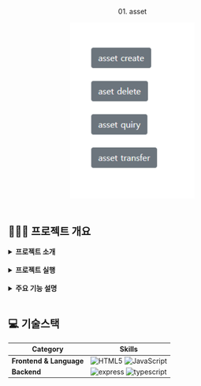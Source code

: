 <!-- 제목 -->
<p align="center">
   01. asset
</p>

<!-- 프로젝트 대표 이미지 -->
<div align="center">
        <img  style="width: 50%" src="../wiki-images/hyperledgerfabric/메인이미지1.png">
</div>

<!-- 홈페이지 링크
<div align=center>
    <h3>
        🌐 시연영상
        <a href="{실행동영상 유튜브 링크}">유튜브링크</a>
    </h3>
</div> -->

<br>

## 👨🏻‍🏫 프로젝트 개요

<details>
	<summary><b> 프로젝트 소개</b></summary>
    <ul>
        <li>
        HyperLedgerFabric, NodeJS express, Javascript, HTML을 사용해 단순한 asset데이터에 대한 DApp 구축
        </li>
    </ul>
</details>

<br>

<details>
	<summary><b> 프로젝트 실행</b></summary>

```bash
# prerequisites
# curl
Ubuntu 18.04.5, virtualmachine
sudo apt-get update
sudo apt-get install curl
if err-> sudo reboot -> try again
curl --version
# docker
sudo apt install docker.io docker-compose -y
sudo apt-get install software-properties-common
sudo usermod -aG docker $USER
echo $USER
reboot
docker version
docker-compose version
# NodeJs
sudo apt-get install build-essential libssl-dev -y
curl -OL https://raw.githubusercontent.com/nvm-sh/nvm/v0.38.0/install.sh | bash
bash install.sh
source .profile
nvm install v8
node -v
npm -v
# go
curl -OL https://golang.org/dl/go1.12.17.linux-amd64.tar.gz
tar -xvf go1.12.17.linux-amd64.tar.gz
sudo mv go /usr/local
gedit .profile
# add under two lines in last
export GOPATH=~/go
export PATH=$PATH:/usr/local/go/bin:$GOPATH/bin:~/fabric-samples/bin
source .profile
echo $PATH
go version
# python, git, vsc
sudo apt install -y python
sudo apt install -y git
install vsc, go, docker extension
# hyperledgerfabric
curl -sSL http://bit.ly/2ysbOFE | bash -s -- 1.4.12 1.4.9 0.4.22
```
```bash
# execution
clone repo
# network
spec : 3 org(each have 1 peer) 1 ca(artificial) 1 order
cd network
./teardown.sh
./generate.sh
./start.sh
# chaincode install, instsantiate, test
go build
# if err try underlines
# go get -u "github.com/hyperledger/fabric/chaincode/shim"
 cd $GOPATH cd src/github.com/hyperledger/fabric
git checkout tags/v1.4.10
./cc.sh
./testasset.sh
# application
cd application
npm install
node enrollAdmin.js
node registerUser.js
node server.js
connect to localhost:8080
check asset localhost:5984/_utils
```

</details>

<br>

<details>
	<summary><b> 주요 기능 설명</b></summary>
    <ul>
        <b> HyperledgerFabric</b>
        <li>v1.x 사용, 3 org(each have 1 peer) 1 ca(cryptogen) 1 order
        </li>
        <li>로컬호스트 도커 가상 환경, 인증서들(msp)는 cryptogen으로 임의생성
        </li>
    </ul>
    <ul>
        <b> SmartContract</b>
        <li>init, invoke
        </li>
         <li> set: 원장에 저장할 asset데이터 생성(asset 소유자 id, asset 값)
        </li>
         <li> get: 원장에 저장된 asset데이터 조회
        </li>
         <li> update: 원장에 저장된 asset 데이터를 수정
        </li>
        <li>delete: 원장에 저장된 asset 데이터를 삭제
        </li>
         <li>gethistory: asset 소유자 id별 트랜잭션 기록 조회
        </li>
    </ul>
    <ul>
        <b> Application</b>
        <li>Node.js express 사용, 하이퍼레저 패브릭 네트워크 연동
        </li>
        <li>html view, 스마트 컨트랙트 별 restapi
        </li>
    </ul>
</details>

<br>

## 💻 기술스택

| **Category** |**Skills**| 
|-------------|---------|
|**Frontend & Language**| ![HTML5](https://img.shields.io/badge/html-E34F26?style=for-the-badge&logo=html5&logoColor=white) ![JavaScript](https://img.shields.io/badge/javascript-F7DF1E?style=for-the-badge&logo=javascript&logoColor=white)
|**Backend**| ![express](https://img.shields.io/badge/express-339933?style=for-the-badge&logo=express&logoColor=white) ![typescript](https://img.shields.io/badge/hyperledgerFabric-3178C6?style=for-the-badge&logo=hyperledgerFabric&logoColor=white)
